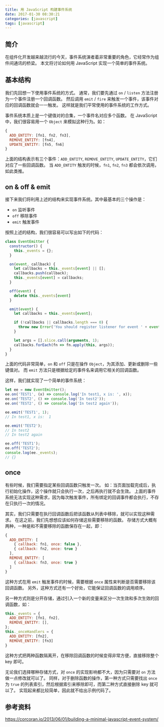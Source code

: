 ```yaml
---
title: 用 JavaScript 构建事件系统
date: 2017-01-30 08:30:21
categories: [javascript]
tags: [javascript]
---
```



## 简介
在组件化开发越来越流行的今天，事件系统演者着非常重要的角色，它经常作为组件间通讯的桥梁。
本文将讨论如何用 JavaScript 实现一个简单的事件系统。


## 基本结构
我们先回想一下使用事件系统的方式。
通常，我们要先通过 `on` / `listen` 方法注册为一个事件注册一个回调函数。
然后调用 `emit` / `fire` 来触发一个事件，该事件对应的回调函数就会一一触发。
这样就是我们平常使用的事件系统的工作方式。

事件系统本质上是一个键值对的合集，一个事件名对应多个函数。
在 JavaScript 中，我们很容易用一个 `Object` 来模拟这种行为。如：

```js
{
  ADD_ENTITY: [fn1, fn2, fn3],
  REMOVE_ENTITY: [fn4],
  UPDATE_ENTITY: [fn5, fn6]
}
```

上面的结构表示有三个事件：`ADD_ENTITY`, `REMOVE_ENTITY`, `UPDATE_ENTITY`，它们对应了一些回调函数。
当 `ADD_ENTITY` 触发的时候，`fn1`, `fn2`, `fn3` 都会依次调用，如此类推。


## on & off & emit
接下来我们将利用上述的结构来实现事件系统。其中最基本的三个操作是：

- `on` 监听事件
- `off` 移除事件
- `emit` 触发事件

按照上述的结构，我们很容易可以写出如下的代码：

```js
class EventEmitter {
  constructor() {
    this._events = {};
  }

  on(event, callback) {
    let callbacks = this._events[event] || [];
    callbacks.push(callback);
    this._events[event] = callbacks;
  }

  off(event) {
    delete this._events[event]
  }

  emit(event) {
    let callbacks = this._events[event];

    if (!callbacks || callbacks.length === 0) {
      throw new Error('You should register listener for event ' + event);
    }

    let args = [].slice.call(arguments, 1);
    callbacks.forEach(fn => fn.apply(this, args));
  }
}
```

上面的代码非常简单，`on` 和 `off` 只是在操作 `Object`，为其添加、更新或删除一些键值对。
而 `emit` 方法只是根据给定的事件名来调用它相关的回调函数。

这样，我们就实现了一个简单的事件系统：

```js
let ee = new EventEmitter();
ee.on('TEST1', (x) => console.log('In test1, x is: ', x));
ee.on('TEST2', () => console.log('In test2'));
ee.on('TEST2', () => console.log('In test2 again'));

ee.emit('TEST1', 1);
// In test1, x is:  1

ee.emit('TEST2');
// In test2
// In test2 again

ee.off('TEST1');
ee.off('TEST2');
console.log(ee._events);
// {}
```


## once
有些时候，我们需要指定某些回调函数只触发一次。
如：当页面加载完成后，执行初始化操作，这个操作就只会执行一次，之后再执行就不会生效。
上面的事件系统无法实现这种需求，因为每次触发事件，所有绑定的回调事件都会执行，不存在只执行一次的情况。

其实，我们只需要在执行回调函数后把该函数从列表中移除，就可以实现这种需求。
在这之前，我们先想想应该如何存储这些需要移除的函数。
存储方式大概有两种，一种是和不需要移除的函数保存在一起，即：

```js
{
  ADD_ENTITY: [
    { callback: fn1, once: false },
    { callback: fn2, once: true }
  ],
  REMOVE_ENTITY: [
    { callback: fn3, once: true }
  ]
}
```

这种方式在用 `emit` 触发事件的时候，需要根据 `once` 属性来判断是否需要移除该回调函数。
另外，这种方式还有一个好处，它能保证回调函数的调用顺序。

另一种方式则是分开存储，通过引入一个新的变量来区分一次生效和多次生效的回调函数，如：

```js
this._events = {
  ADD_ENTITY: [fn1, fn2],
  REMOVE_ENTITY: [],
};
this._onceHandlers = {
  ADD_ENTITY: [fn2],
  REMOVE_ENTITY: [fn3]
}
```

这种方式把两种函数隔离开，在移除回调函数的时候变得非常方便，直接移除整个 key 即可。

无论我们选择哪种存储方式，对 `once` 的实现影响都不大，因为只需要对 `on` 方法做一点修改就可以了。
同样，对于删除函数的操作，第一种方式只需要找出 `once` 为 `true` 的列表索引，然后根据索引来移除即可，而第二种方式直接删除 key 就可以了。
实现起来都比较简单，因此就不给出示例代码了。


## 参考资料
https://corcoran.io/2013/06/01/building-a-minimal-javascript-event-system/
